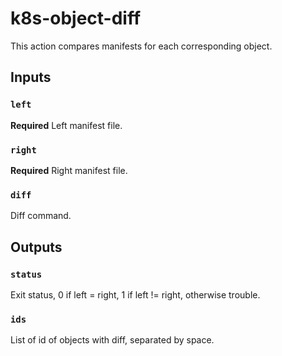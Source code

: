 # k8s-object-diff

This action compares manifests for each corresponding object.

## Inputs

### `left`

**Required** Left manifest file.

### `right`

**Required** Right manifest file.

### `diff`

Diff command.

## Outputs

### `status`

Exit status, 0 if left = right, 1 if left != right, otherwise trouble.

### `ids`

List of id of objects with diff, separated by space.
